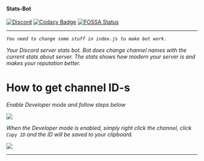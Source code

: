 #### Stats-Bot
[![Discord](https://discordapp.com/api/guilds/462966890801790998/widget.png)](https://discord.gg/g4XxyP7)
[![Codacy Badge](https://api.codacy.com/project/badge/Grade/2fb1a80eede84d149412d61d4d7052ae)](https://github.com/dpprdev/statsbot)
[![FOSSA Status](https://app.fossa.io/api/projects/git%2Bgithub.com%2Fdpprdev%2Fstatsbot.svg?type=shield)](https://github.com/dpprdev/statsbot)

<hr>

*`You need to change some stuff in index.js to make bot work.`*

*Your Discord server stats bot. Bot does change channel names with the current stats about server. The stats shows how modern your server is and makes your reputation better.*

# How to get channel ID-s

*Enable Developer mode and follow steps below*

<img src="https://chat.is-going-to-rickroll.me/i/WoeNL1XOK4Q.gif"/>

*When the Developer mode is enabled, simply right click the channel, click `Copy ID` and the ID will be saved to your clipboard.*

<img src="https://chat.is-going-to-rickroll.me/i/-p66Ed3ibyM.gif"/>

<hr>
